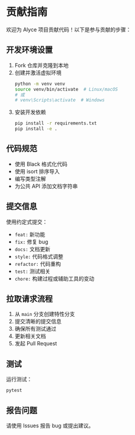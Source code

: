 # 贡献指南

欢迎为 Alyce 项目贡献代码！以下是参与贡献的步骤：

## 开发环境设置

1. Fork 仓库并克隆到本地
2. 创建并激活虚拟环境
   ```bash
   python -m venv venv
   source venv/bin/activate  # Linux/macOS
   # 或
   # venv\Scripts\activate  # Windows
   ```
3. 安装开发依赖
   ```bash
   pip install -r requirements.txt
   pip install -e .
   ```

## 代码规范

- 使用 Black 格式化代码
- 使用 isort 排序导入
- 编写类型注解
- 为公共 API 添加文档字符串

## 提交信息

使用约定式提交：
- `feat:` 新功能
- `fix:` 修复 bug
- `docs:` 文档更新
- `style:` 代码格式调整
- `refactor:` 代码重构
- `test:` 测试相关
- `chore:` 构建过程或辅助工具的变动

## 拉取请求流程

1. 从 `main` 分支创建特性分支
2. 提交清晰的提交信息
3. 确保所有测试通过
4. 更新相关文档
5. 发起 Pull Request

## 测试

运行测试：
```bash
pytest
```

## 报告问题

请使用 Issues 报告 bug 或提出建议。
